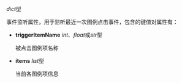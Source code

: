 *dict*型

  事件监听属性，用于监听最近一次图例点击事件，包含的键值对属性有：

  - **triggerItemName** *int*、*float*或*str*型

    被点击图例项名称

  - **items** *list*型

    当前各图例项信息
